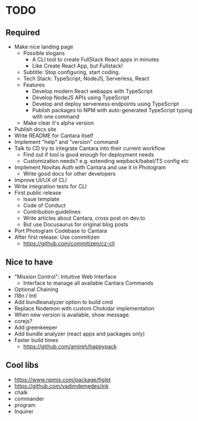 # TODO

## Required

- Make nice landing page
  - Possible slogans
    - A CLI tool to create FullStack React apps in minutes
    - Like Create React App, but Fullstack!
  - Subtitle: Stop configuring, start coding.
  - Tech Stack: TypeScript, NodeJS, Serverless, React
  - Features
    - Develop modern React webapps with TypeScript
    - Develop NodeJS APIs using TypeScript
    - Develop and deploy servereess endpoints using TypeScript
    - Publish packages to NPM with auto-generated TypeScript typing with one command
  - Make clear it's alpha version
- Publish docs site
- Write README for Cantara itself
- Implement "help" and "version" command
- Talk to CD try to integrate Cantara into their current workflow
  - Find out if tool is good enough for deployment needs
  - Customization needs? e.g. extending wepback/babel/TS config etc
- Implement Novitas Auth with Cantara and use it in Photogram
  - Write good docs for other developers
- Improve UI/UX of CLI
- Write integration tests for CLI
- First public release
  - Issue template
  - Code of Conduct
  - Contribution guidelines
  - Write articles about Cantara, cross post on dev.to
  - But use Docusaurus for original blog posts
- Port Photogram Codebase to Cantara
- After first release: Use commitizen
  - https://github.com/commitizen/cz-cli

## Nice to have

- "Mission Control": Intuitive Web Interface
  - Interface to manage all available Cantara Commands
- Optional Chaining
- I18n / Intl
- Add bundleanalyzer option to build cmd
- Replace Nodemon with custom Chokidar implementation
- When new version is available, show message.
- corejs?
- Add greenkeeper
- Add bundle analyzer (react apps and packages only)
- Faster build times
  - https://github.com/amireh/happypack

## Cool libs

- https://www.npmjs.com/package/figlet
- https://github.com/vadimdemedes/ink
- chalk
- commander
- program
- Inquirer
